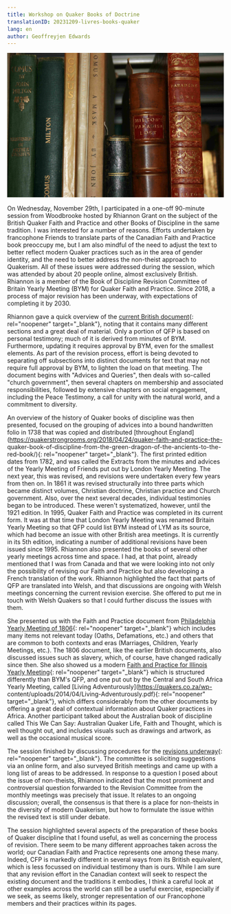 ```yaml
---
title: Workshop on Quaker Books of Doctrine
translationID: 20231209-livres-books-quaker
lang: en
author: Geoffreyjen Edwards
---
```


![Old Books](/assets/images/Ryan-library_books.jpg)

On Wednesday, November 29th, I participated in a one-off 90-minute session from Woodbrooke hosted by Rhiannon Grant on the subject of the British Quaker Faith and Practice and other Books of Discipline in the same tradition. I was interested for a number of reasons. Efforts undertaken by francophone Friends to translate parts of the Canadian Faith and Practice book preoccupy me, but I am also mindful of the need to adjust the text to better reflect modern Quaker practices such as in the area of gender identity, and the need to better address the non-theist approach to Quakerism. All of these issues were addressed during the session, which was attended by about 20 people online, almost exclusively British. Rhiannon is a member of the Book of Discipline Revision Committee of Britain Yearly Meeting (BYM) for Quaker Faith and Practice. Since 2018, a process of major revision has been underway, with expectations of completing it by 2030. 

Rhiannon gave a quick overview of the [current British document](https://qfp.quaker.org.uk/){: rel="noopener" target="_blank"}, noting that it contains many different sections and a great deal of material. Only a portion of QFP is based on personal testimony; much of it is derived from minutes of BYM. Furthermore, updating it requires approval by BYM, even for the smallest elements. As part of the revision process, effort is being devoted to separating off subsections into distinct documents for text that may not require full approval by BYM, to lighten the load on that meeting. The document begins with &quot;Advices and Queries&quot;, then deals with so-called &quot;church government&quot;, then several chapters on membership and associated responsibilities, followed by extensive chapters on social engagement, including the Peace Testimony, a call for unity with the natural world, and a commitment to diversity. 

An overview of the history of Quaker books of discipline was then presented, focused on the grouping of advices into a bound handwritten folio in 1738 that was copied and distributed [throughout England](https://quakerstrongrooms.org/2018/04/24/quaker-faith-and-practice-the- quaker-book-of-discipline-from-the-green-dragon-of-the-ancients-to-the-red-book/){: rel="noopener" target="_blank"}. The first printed edition dates from 1782, and was called the Extracts from the minutes and advices of the Yearly Meeting of Friends put out by London Yearly Meeting. The next year, this was revised, and revisions were undertaken every few years from then on. In 1861 it was revised structurally into three parts which became distinct volumes, Christian doctrine, Christian practice and Church government. Also, over the next several decades, individual testimonies began to be introduced. These weren&#39;t systematized, however, until the 1921 edition. In 1995, Quaker Faith and Practice was completed in its current form. It was at that time that London Yearly Meeting was renamed Britain Yearly Meeting so that QFP could list BYM instead of LYM as its source, which had become an issue with other British area meetings. It is currently in its 5th edition, indicating a number of additional revisions have been issued since 1995.  Rhiannon also presented the books of several other yearly meetings across time and space. I had, at that point, already mentioned that I was from Canada and that we were looking into not only the possibility of revising our Faith and Practice but also developing a French translation of the work. Rhiannon highlighted the fact that parts of QFP are translated into Welsh, and that discussions are ongoing with Welsh meetings concerning the current revision exercise. She offered to put me in touch with Welsh Quakers so that I could further discuss the issues with them. 

She presented us with the Faith and Practice document from [Philadelphia Yearly Meeting of 1806](https://qhpress.org/texts/obod/){: rel="noopener" target="_blank"} which includes many items not relevant today (Oaths, Defamations, etc.) and others that are common to both contexts and eras (Marriages, Children, Yearly Meetings, etc.). The 1806 document, like the earlier British documents, also discussed issues such as slavery, which, of course, have changed radically since then. She also showed us a modern [Faith and Practice for Illinois Yearly Meeting](https://Ilym.org/ilym/faith-and-practice){: rel="noopener" target="_blank"} which is structured differently than BYM&#39;s QFP, and one put out by the Central and South Africa Yearly Meeting, called [Living Adventurously](https://quakers.co.za/wp- content/uploads/2014/04/Living-Adventurously.pdf){: rel="noopener" target="_blank"}, which differs considerably from the other documents by offering a great deal of contextual information about Quaker practices in Africa.  Another participant talked about the Australian book of discipline called This We Can Say: Australian Quaker Life, Faith and Thought, which is well thought out, and includes visuals such as drawings and artwork, as well as the occasional musical score. 

The session finished by discussing procedures for the [revisions underway](https://www.quaker.org.uk/resources/quaker-faith-and-practice/revising-quaker-faith-practice){: rel="noopener" target="_blank"}.  The committee is soliciting suggestions via an online form, and also surveyed British meetings and came up with a long list of areas to be addressed. In response to a question I posed about the issue of non-theists, Rhiannon indicated that the most prominent and controversial question forwarded to the Revision Committee from the monthly meetings was precisely that issue. It relates to an ongoing discussion; overall, the consensus is that there is a place for non-theists in the diversity of modern Quakerism, but how to formulate the issue within the revised text is still under debate.

The session highlighted several aspects of the preparation of these books of Quaker discipline that I found useful, as well as concerning the process of revision. There seem to be many different approaches taken across the world; our Canadian Faith and Practice represents one among these many. Indeed, CFP is markedly different in several ways from its British equivalent, which is less focussed on individual testimony than is ours. While I am sure that any revision effort in the Canadian context will seek to respect the existing document and the traditions it embodies, I think a careful look at other examples across the world can still be a useful exercise, especially if we seek, as seems likely, stronger representation of our Francophone members and their practices within its pages.
